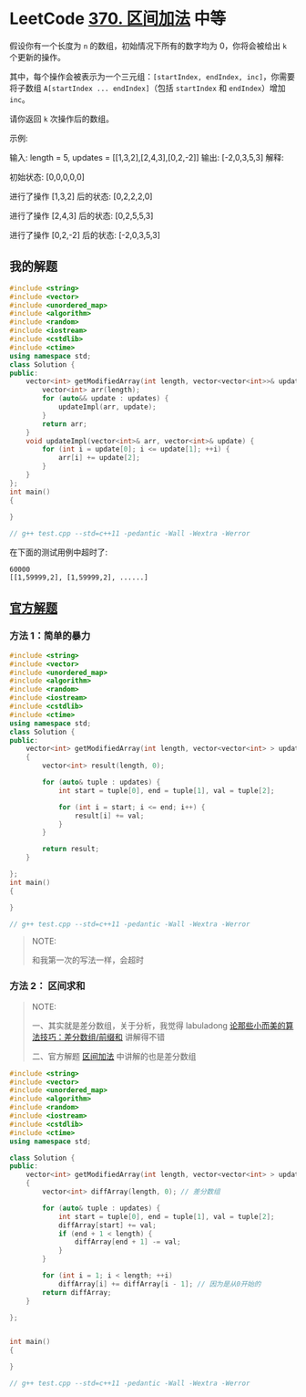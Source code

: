 # LeetCode [370. 区间加法](https://leetcode.cn/problems/range-addition/) 中等

假设你有一个长度为 `n` 的数组，初始情况下所有的数字均为 0，你将会被给出 `k` 个更新的操作。

其中，每个操作会被表示为一个三元组：`[startIndex, endIndex, inc]`，你需要将子数组 `A[startIndex ... endIndex]`（包括 `startIndex` 和 `endIndex`）增加 `inc`。

请你返回 `k` 次操作后的数组。

示例:

输入: length = 5, updates = [[1,3,2],[2,4,3],[0,2,-2]]
输出: [-2,0,3,5,3]
解释:

初始状态:
[0,0,0,0,0]

进行了操作 [1,3,2] 后的状态:
[0,2,2,2,0]

进行了操作 [2,4,3] 后的状态:
[0,2,5,5,3]

进行了操作 [0,2,-2] 后的状态:
[-2,0,3,5,3]



## 我的解题

```C++
#include <string>
#include <vector>
#include <unordered_map>
#include <algorithm>
#include <random>
#include <iostream>
#include <cstdlib>
#include <ctime>
using namespace std;
class Solution {
public:
	vector<int> getModifiedArray(int length, vector<vector<int>>& updates) {
		vector<int> arr(length);
		for (auto&& update : updates) {
			updateImpl(arr, update);
		}
		return arr;
	}
	void updateImpl(vector<int>& arr, vector<int>& update) {
		for (int i = update[0]; i <= update[1]; ++i) {
			arr[i] += update[2];
		}
	}
};
int main()
{
	
}

// g++ test.cpp --std=c++11 -pedantic -Wall -Wextra -Werror

```

在下面的测试用例中超时了:

```
60000
[[1,59999,2], [1,59999,2], ......]
```

## [官方解题](https://leetcode.cn/problems/range-addition/solution/qu-jian-jia-fa-by-leetcode/)

### 方法 1：简单的暴力

```C++
#include <string>
#include <vector>
#include <unordered_map>
#include <algorithm>
#include <random>
#include <iostream>
#include <cstdlib>
#include <ctime>
using namespace std;
class Solution {
public:
	vector<int> getModifiedArray(int length, vector<vector<int> > updates)
	{
		vector<int> result(length, 0);

		for (auto& tuple : updates) {
			int start = tuple[0], end = tuple[1], val = tuple[2];

			for (int i = start; i <= end; i++) {
				result[i] += val;
			}
		}

		return result;
	}

};
int main()
{

}

// g++ test.cpp --std=c++11 -pedantic -Wall -Wextra -Werror

```

> NOTE: 
>
> 和我第一次的写法一样，会超时

### 方法 2： 区间求和

> NOTE: 
>
> 一、其实就是差分数组，关于分析，我觉得 labuladong [论那些小而美的算法技巧：差分数组/前缀和](https://mp.weixin.qq.com/s/9L6lz0XDZ9gi-d_iPrSs8Q) 讲解得不错
>
> 二、官方解题 [区间加法](https://leetcode.cn/problems/range-addition/solution/qu-jian-jia-fa-by-leetcode-solution/) 中讲解的也是差分数组



```C++
#include <string>
#include <vector>
#include <unordered_map>
#include <algorithm>
#include <random>
#include <iostream>
#include <cstdlib>
#include <ctime>
using namespace std;

class Solution {
public:
	vector<int> getModifiedArray(int length, vector<vector<int> > updates)
	{
		vector<int> diffArray(length, 0); // 差分数组

		for (auto& tuple : updates) {
			int start = tuple[0], end = tuple[1], val = tuple[2];
			diffArray[start] += val;
			if (end + 1 < length) {
				diffArray[end + 1] -= val;
			}
		}

		for (int i = 1; i < length; ++i)
			diffArray[i] += diffArray[i - 1]; // 因为是从0开始的
		return diffArray;
	}

};


int main()
{

}

// g++ test.cpp --std=c++11 -pedantic -Wall -Wextra -Werror

```

